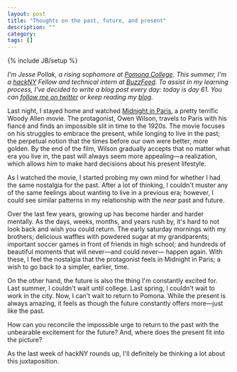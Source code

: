 ```yaml
---
layout: post
title: "Thoughts on the past, future, and present"
description: ""
category: 
tags: []
---
```

{% include JB/setup %}

*I'm Jesse Pollak, a rising sophomore at [Pomona College](http://pomona.edu). This summer, I'm a [hackNY](http://hackny.org) Fellow and technical intern at [BuzzFeed](http://buzzfeed.com). To assist in my learning process, I've decided to write a blog post every day: today is day 61. You can [follow me on twitter](http://twitter.com/jessepollak) or keep reading my [blog](http://jessepollak.me).*

Last night, I stayed home and watched [Midnight in Paris](http://www.imdb.com/title/tt1605783/), a pretty terrific Woody Allen movie. The protagonist, Owen Wilson, travels to Paris with his fiancé and finds an impossible slit in time to the 1920s. The movie focuses on his struggles to embrace the present, while longing to live in the past; the perpetual notion that the times before our own were better, more golden. By the end of the film, Wilson gradually accepts that no matter what era you live in, the past will always seem more appealing—a realization, which allows him to make hard decisions about his present lifestyle.

As I watched the movie, I started probing my own mind for whether I had the same nostalgia for the past. After a lot of thinking, I couldn't muster any of the same feelings about wanting to live in a previous era; however, I could see similar patterns in my relationship with the *near* past and future.

Over the last few years, growing up has become harder and harder mentally. As the days, weeks, months, and years rush by, it's hard to not look back and wish you could return. The early saturday mornings with my brothers; delicious waffles with powdered sugar at my grandparents; important soccer games in front of friends in high school; and hundreds of beautiful moments that will never—and could never— happen again. With these, I feel the nostalgia that the protagonist feels in Midnight in Paris; a wish to go back to a simpler, earlier, time.

On the other hand, the future is also the thing I'm constantly excited for. Last summer, I couldn't wait until college. Last spring, I couldn't wait to work in the city. Now, I can't wait to return to Pomona. While the present is always amazing, it feels as though the future constantly offers more—just like the past.

How can you reconcile the impossible urge to return to the past with the unbearable excitement for the future? And, where does the present fit into the picture?

As the last week of hackNY rounds up, I'll definitely be thinking a lot about this juxtaposition.
